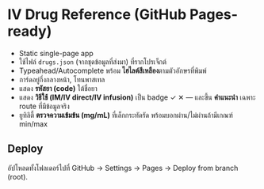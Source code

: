 # IV Drug Reference (GitHub Pages-ready)

- Static single-page app
- ใช้ไฟล์ `drugs.json` (จากชุดข้อมูลที่ส่งมา) ที่รากโปรเจ็กต์
- Typeahead/Autocomplete พร้อม **ไฮไลต์สีเหลือง**ตามตัวอักษรที่พิมพ์
- การ์ดอยู่กึ่งกลางหน้า, โทนพาสเทล
- แสดง **รหัสยา (code)** ใต้ชื่อยา
- แสดง **วิธีใช้ (IM/IV direct/IV infusion)** เป็น badge ✓ ✕ — และขึ้น **คำแนะนำ** เฉพาะ route ที่มีข้อมูลจริง
- ยูทิลิตี้ **ตรวจความเข้มข้น (mg/mL)** ที่เล็กกระทัดรัด พร้อมบอกผ่าน/ไม่ผ่านถ้ามีเกณฑ์ min/max

## Deploy
อัปโหลดทั้งโฟลเดอร์ไปที่ GitHub → Settings → Pages → Deploy from branch (root).

